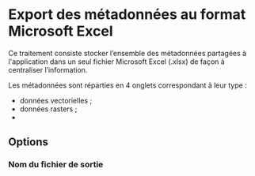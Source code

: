 # Export des métadonnées au format Microsoft Excel

Ce traitement consiste stocker l’ensemble des métadonnées partagées à l'application dans un seul fichier Microsoft Excel \(.xlsx\) de façon à centraliser l’information.

Les métadonnées sont réparties en 4 onglets correspondant à leur type :

* données vectorielles ;
* données rasters ;
* 
## Options

### Nom du fichier de sortie



